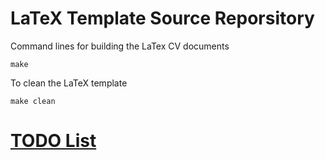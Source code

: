 LaTeX Template Source Reporsitory
=======================

Command lines for building the LaTex CV documents

```
make
```

To clean the LaTeX template
```
make clean
```

# [TODO List](https://github.com/mxochicale/cv/blob/master/latex-cv-document/TODO.md)


